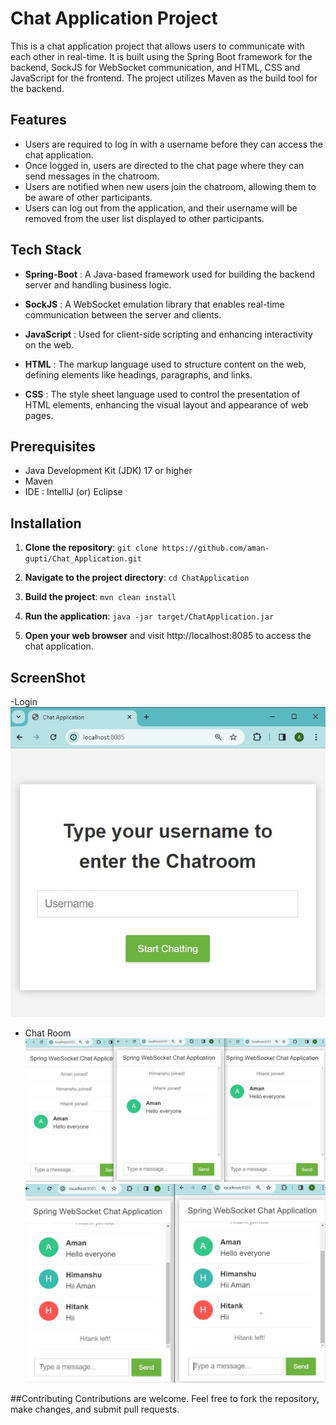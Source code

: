 # Chat Application Project

This is a chat application project that allows users to communicate with each other in real-time. 
It is built using the Spring Boot framework for the backend, SockJS for WebSocket communication, and HTML, CSS and JavaScript for the frontend.
The project utilizes Maven as the build tool for the backend.

## Features
* Users are required to log in with a username before they can access the chat application.
* Once logged in, users are directed to the chat page where they can send messages in the chatroom.
*  Users are notified when new users join the chatroom, allowing them to be aware of other participants.
* Users can log out from the application, and their username will be removed from the user list displayed to other participants.

## Tech Stack
* **Spring-Boot** : A Java-based framework used for building the backend server and handling business logic.
  
* **SockJS** : A WebSocket emulation library that enables real-time communication between the server and clients.
  
* **JavaScript** : Used for client-side scripting and enhancing interactivity on the web.
  
* **HTML** : The markup language used to structure content on the web, defining elements like headings, paragraphs, and links.
  
* **CSS** : The style sheet language used to control the presentation of HTML elements, enhancing the visual layout and appearance of web pages.

## Prerequisites
- Java Development Kit (JDK) 17 or higher
- Maven
- IDE : IntelliJ (or) Eclipse

## Installation
1. **Clone the repository**: `git clone https://github.com/aman-gupti/Chat_Application.git`
   
2. **Navigate to the project directory**: `cd ChatApplication`

3. **Build the project**: `mvn clean install`

4. **Run the application**: `java -jar target/ChatApplication.jar`

5. **Open your web browser** and visit http://localhost:8085 to access the chat application.

## ScreenShot
-Login
![Login](img/login.jpg)

- Chat Room
![add user](img/img1.jpg)
![chat ](img/img2.jpg)


##Contributing
  Contributions are welcome. Feel free to fork the repository, make changes, and submit pull requests.








